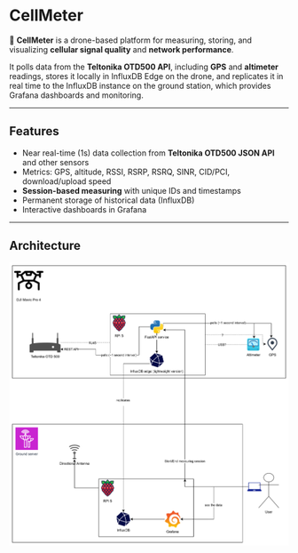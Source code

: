# CellMeter

📡 **CellMeter** is a drone-based platform for measuring, storing, and visualizing **cellular signal quality** and **network performance**.  

It polls data from the **Teltonika OTD500 API**, including **GPS** and **altimeter** readings, stores it locally in InfluxDB Edge on the drone, and replicates it in real time to the InfluxDB instance on the ground station, which provides Grafana dashboards and monitoring.

---

## Features
- Near real-time (1s) data collection from **Teltonika OTD500 JSON API** and other sensors
- Metrics: GPS, altitude, RSSI, RSRP, RSRQ, SINR, CID/PCI, download/upload speed  
- **Session-based measuring** with unique IDs and timestamps  
- Permanent storage of historical data (InfluxDB)  
- Interactive dashboards in Grafana  

---

## Architecture

![Architecture](architecture.drawio.svg)
